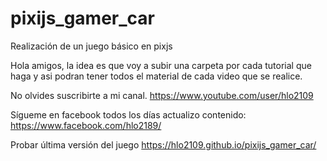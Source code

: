 # pixijs_gamer_car
Realización de un juego básico en pixjs

Hola amigos, la idea es que voy a subir una carpeta por cada tutorial que haga y asi podran tener todos el material de cada video que se realice.

No olvides suscribirte a mi canal.
https://www.youtube.com/user/hlo2109

Sígueme en facebook todos los días actualizo contenido:
https://www.facebook.com/hlo2189/


Probar última versión del juego 
https://hlo2109.github.io/pixijs_gamer_car/
